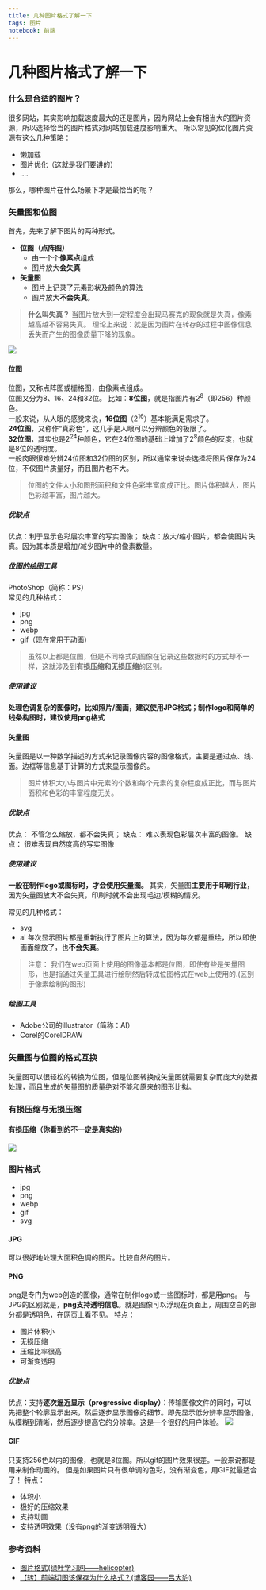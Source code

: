 ```yaml
---
title: 几种图片格式了解一下
tags: 图片
notebook: 前端
---
```

# 几种图片格式了解一下

### 什么是合适的图片？
很多网站，其实影响加载速度最大的还是图片，因为网站上会有相当大的图片资源，所以选择恰当的图片格式对网站加载速度影响重大。
所以常见的优化图片资源有这么几种策略：
- 懒加载
- 图片优化（这就是我们要讲的）
- ....

那么，哪种图片在什么场景下才是最恰当的呢？
### 矢量图和位图
首先，先来了解下图片的两种形式。
- **位图（点阵图）**
  - 由一个个**像素点**组成
  - 图片放大**会失真**
- **矢量图**
  - 图片上记录了元素形状及颜色的算法
  - 图片放大**不会失真**。
> **什么叫失真？**
> 当图片放大到一定程度会出现马赛克的现象就是失真，像素越高越不容易失真。
> 理论上来说：就是因为图片在转存的过程中图像信息丢失而产生的图像质量下降的现象。

![](https://raw.githubusercontent.com/heihuahe/myGallery/master/noteImage/20190527152347.png)
#### 位图
位图，又称点阵图或栅格图，由像素点组成。  
位图又分为8、16、24和32位。
比如：**8位图**，就是指图片有2<sup>8</sup>（即256）种颜色。  
一般来说，从人眼的感觉来说，**16位图**（2<sup>16</sup>）基本能满足需求了。  
**24位图**，又称作“真彩色”，这几乎是人眼可以分辨颜色的极限了。  
**32位图**，其实也是2<sup>24</sup>种颜色，它在24位图的基础上增加了2<sup>8</sup>颜色的灰度，也就是8位的透明度。  
一般肉眼很难分辨24位图和32位图的区别，所以通常来说会选择将图片保存为24位，不仅图片质量好，而且图片也不大。  
> 位图的文件大小和图形面积和文件色彩丰富度成正比。图片体积越大，图片色彩越丰富，图片越大。
##### 优缺点
优点：利于显示色彩层次丰富的写实图像；
缺点：放大/缩小图片，都会使图片失真。因为其本质是增加/减少图片中的像素数量。  
##### 位图的绘图工具
PhotoShop（简称：PS）  
常见的几种格式：
- jpg
- png
- webp
- gif（现在常用于动画）
> 虽然以上都是位图，但是不同格式的图像在记录这些数据时的方式却不一样，这就涉及到**有损压缩和无损压缩**的区别。
##### 使用建议
**处理色调复杂的图像时，比如照片/图画，建议使用JPG格式；制作logo和简单的线条构图时，建议使用png格式**
#### 矢量图
矢量图是以一种数学描述的方式来记录图像内容的图像格式，主要是通过点、线、面。边框等信息基于计算的方式来显示图像的。
> 图片体积大小与图片中元素的个数和每个元素的复杂程度成正比，而与图片面积和色彩的丰富程度无关。
##### 优缺点
优点： 不管怎么缩放，都不会失真；
缺点： 难以表现色彩层次丰富的图像。
缺点： 很难表现自然度高的写实图像
##### 使用建议
**一般在制作logo或图标时，才会使用矢量图。**
其实，矢量图**主要用于印刷行业**，因为矢量图放大不会失真，印刷时就不会出现毛边/模糊的情况。

常见的几种格式：
- svg
- ai
每次显示图片都是重新执行了图片上的算法，因为每次都是重绘，所以即使画面缩放了，也**不会失真**。
> 注意： 我们在web页面上使用的图像基本都是位图，即使有些是矢量图形，也是指通过矢量工具进行绘制然后转成位图格式在web上使用的.(区别于像素绘制的图形)
##### 绘图工具
- Adobe公司的illustrator（简称：AI）
- Corel的CorelDRAW

### 矢量图与位图的格式互换
矢量图可以很轻松的转换为位图，但是位图转换成矢量图就需要复杂而庞大的数据处理，而且生成的矢量图的质量绝对不能和原来的图形比拟。
### 有损压缩与无损压缩
#### 有损压缩（你看到的不一定是真实的）
![](https://raw.githubusercontent.com/heihuahe/myGallery/master/noteImage/20190527171432.png)
### 图片格式
- jpg
- png
- webp
- gif
- svg

#### JPG
可以很好地处理大面积色调的图片。比较自然的图片。

#### PNG
png是专门为web创造的图像，通常在制作logo或一些图标时，都是用png。
与JPG的区别就是，**png支持透明信息**。就是图像可以浮现在页面上，周围空白的部分都是透明色，在网页上看不见。
特点：
- 图片体积小
- 无损压缩
- 压缩比率很高
- 可渐变透明
##### 优缺点
优点：支持**逐次逼近显示（progressive display）**：传输图像文件的同时，可以先把整个轮廓显示出来，然后逐步显示图像的细节。即先显示低分辨率显示图像，从模糊到清晰，然后逐步提高它的分辨率。这是一个很好的用户体验。
![](https://raw.githubusercontent.com/heihuahe/myGallery/master/noteImage/20190527161301.png)

#### GIF 
只支持256色以内的图像，也就是8位图。所以gif的图片效果很差。一般来说都是用来制作动画的。
但是如果图片只有很单调的色彩，没有渐变色，用GIF就最适合了！
特点：
- 体积小
- 极好的压缩效果
- 支持动画
- 支持透明效果（没有png的渐变透明强大）
### 参考资料
- [图片格式(绿叶学习网——helicopter)](http://www.lvyestudy.com/les_hj/hj_7.3.aspx)
- [【转】前端切图该保存为什么格式？(博客园——吕大豹)](https://www.cnblogs.com/lvdabao/articles/3042849.html)